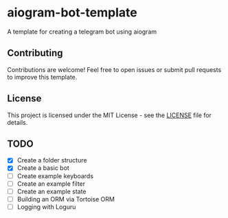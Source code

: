 # aiogram-bot-template

A template for creating a telegram bot using aiogram


## Contributing

Contributions are welcome! Feel free to open issues or submit pull requests to improve this template.

## License

This project is licensed under the MIT License - see the [LICENSE](LICENSE) file for details.

## TODO

- [x] Create a folder structure
- [x] Create a basic bot
- [ ] Create example keyboards
- [ ] Create an example filter
- [ ] Create an example state
- [ ] Building an ORM via Tortoise ORM
- [ ] Logging  with Loguru
